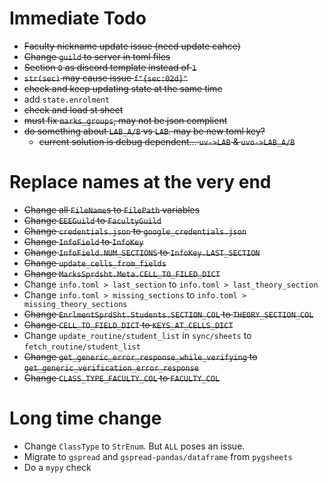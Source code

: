 # Immediate Todo
- ~~Faculty nickname update issue (need update cahce)~~
- ~~Change `guild` to server in toml files~~
- ~~Section `0` as discord template instead of `1`~~
- ~~`str(sec)` may cause issue `f"{sec:02d}"`~~
- ~~check and keep updating state at the same time~~
- add `state.enrolment`
- ~~check and load st sheet~~
- ~~must fix `marks_groups`, may not be json complient~~
- ~~do something about `LAB_A/B` vs `LAB`. may be new toml key?~~
    - ~~current solution is debug dependent... `uv->LAB` & `uvo->LAB_A/B`~~

# Replace names at the very end
- ~~Change all `FileName`s to `FilePath` variables~~
- ~~Change `EEEGuild` to `FacultyGuild`~~
- ~~Change `credentials.json` to `google_credentials.json`~~
- ~~Change `InfoField` to `InfoKey`~~
- ~~Change `InfoField.NUM_SECTIONS` to `InfoKey.LAST_SECTION`~~
- ~~Change `update_cells_from_fields`~~
- ~~Change `MarksSprdsht.Meta.CELL_TO_FILED_DICT`~~
- Change `info.toml > last_section` to `info.toml > last_theory_section`
- Change `info.toml > missing_sections` to `info.toml > missing_theory_sections`
- ~~Change `EnrlmentSprdSht.Students.SECTION_COL` to `THEORY_SECTION_COL`~~
- ~~Change `CELL_TO_FIELD_DICT` to `KEYS_AT_CELLS_DICT`~~
- Change `update_routine/student_list` in `sync/sheets` to `fetch_routine/student_list`
- ~~Change `get_generic_error_response_while_verifying` to `get_generic_verification_error_response`~~
- ~~Change `CLASS_TYPE_FACULTY_COL` to `FACULTY_COL`~~

# Long time change
- Change `ClassType` to `StrEnum`. But `ALL` poses an issue.
- Migrate to `gspread` and `gspread-pandas/dataframe` from `pygsheets`
- Do a `mypy` check